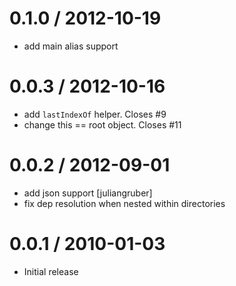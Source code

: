 
0.1.0 / 2012-10-19 
==================

  * add main alias support

0.0.3 / 2012-10-16 
==================

  * add `lastIndexOf` helper. Closes #9
  * change this == root object. Closes #11

0.0.2 / 2012-09-01 
==================

  * add json support [juliangruber]
  * fix dep resolution when nested within directories

0.0.1 / 2010-01-03
==================

  * Initial release
